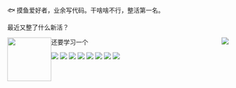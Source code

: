 🐟 摸鱼爱好者，业余写代码。干啥啥不行，整活第一名。

最近又整了什么新活？

<img src="https://github-readme-stats.vercel.app/api?username=kenvix&show_icons=true&hide_border=true&icon_color=6a5c8f&title_color=6a5c8" style='float: right;' /><img src='https://github.com/kenvix/kenvix/raw/master/1.jpg' width='100px' height='100px' style='float: left;'>

还要学习一个

![](https://img.shields.io/badge/-Kotlin-orange?style=flat-square&logo=Kotlin&logoColor=fff)
![](https://img.shields.io/badge/-Java-red?style=flat-square&logo=Java&logoColor=fff)
![](https://img.shields.io/badge/-PHP-blue?style=flat-square&logo=PHP&logoColor=fff)
![](https://img.shields.io/badge/-TypeScript-007ACC?style=flat-square&logo=TypeScript)
![](https://img.shields.io/badge/-Docker-2496ED?style=flat-square&logo=Docker&logoColor=fff)
![](https://img.shields.io/badge/-Linux-000000?style=flat-square&logo=Linux&logoColor=fff)
![](https://img.shields.io/badge/-Windows-0078D6?style=flat-square&logo=Windows)
![](https://img.shields.io/badge/-Android-green?style=flat-square&logo=Android&logoColor=fff)
